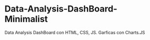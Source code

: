 # Data-Analysis-DashBoard-Minimalist
Data Analysis DashBoard con HTML, CSS, JS. Garficas con Charts.JS
